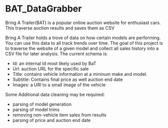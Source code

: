 # BAT_DataGrabber
Bring A Trailer(BAT) is a popular online auction website for enthusiast cars. This traverse auction results and saves them as CSV


Bring A Trailer holds a trove of data on how certain models are performing. You can use this data to all track trends over time. The goal of this project is to traverse the website of a given model and collect all sales history into a CSV file for later analysis. 
The current schema is:
- Id: an internal Id most likely used by BaT
- Url: auction URL for the specific sale
- Title: contains vehicle information at a mininum make and model.
- Subtitle: Contains final price as well auction end date
- Images: a URl to a small image of the vehicle

Some Additional data cleaning may be required:
- parsing of model generation
- parsing of model trims
- removing  non-vehicle item sales from results
- parsing of price and auction end date



